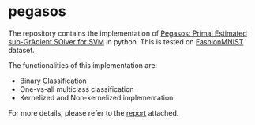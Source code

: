 # pegasos
The repository contains the implementation of [Pegasos: Primal Estimated sub-GrAdient SOlver for SVM](https://www.cs.huji.ac.il/~shais/papers/ShalevSiSrCo10.pdf) in python.
This is tested on [FashionMNIST](https://www.kaggle.com/zalando-research/fashionmnist) dataset.

The functionalities of this implementation are:
* Binary Classification
* One-vs-all multiclass classification
* Kernelized and Non-kernelized implementation

For more details, please refer to the [report](./blob/master/Primal%20Estimated%20sub.pdf) attached.
